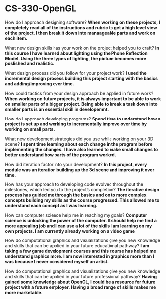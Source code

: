 # CS-330-OpenGL

How do I approach designing software?
**When working on these projects, I completely read all of the instructions and rubric to get a high level view of the project. I then break it down into manaageable parts and work on each item.**

What new design skills has your work on the project helped you to craft?
**In this course I have learned about lighting using the Phone Reflection Model. Using the three types of lighting, the picture becomes more poslished and realistic.**

What design process did you follow for your project work?
**I used the incremental design process building this project starting with the basics and adding/improving over time.**

How could tactics from your design approach be applied in future work?
**When working on future projects, it is always important to be able to work on smaller parts of a bigger project. Being able to break a task down into smaller parts is an essential skill in developemnt.**

How do I approach developing programs?
**Spend time to understand how a project is set up and working to incrementally improve over time by working on small parts.**

What new development strategies did you use while working on your 3D scene?
**I spent time learning about each change in the program before implementing the changes. I have also learned to make small changes to better understand how parts of the program worked.**

How did iteration factor into your development?
**In this project, every module was an iteration building up the 3d scene and improving it over time.**

How has your approach to developing code evolved throughout the milestones, which led you to the project’s completion?
**The iterative design process has guided me through the basics and on to more complex concepts building my skills as the course progressed. This allowed me to understand each concept as I was learning.**

How can computer science help me in reaching my goals?
**Computer science is unlocking the power of the computer. It should help me find a more appealing job and I can use a lot of the skills I am learning on my own projects. I am currently already working on a video game**

How do computational graphics and visualizations give you new knowledge and skills that can be applied in your future educational pathway?
**I am taking a few game development courses and this course has helped me understand graphics more. I am now interested in graphics more than I was because I never considered myself an artist.**

How do computational graphics and visualizations give you new knowledge and skills that can be applied in your future professional pathway?
**Having gained some knowledge about OpenGL, I could be a resource for future project with a future employer. Having a broad range of skills makes me more marketable.**
